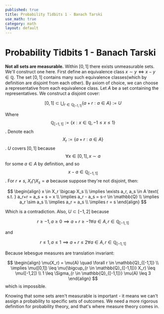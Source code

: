 ```yaml
---
published: true
title: Probability Tidbits 1 - Banach Tarski
use_math: true
category: math
layout: default
---
```


# Probability Tidbits 1 - Banach Tarski
**Not all sets are measurable.** Within $[0,1]$ there exists unmeasurable sets. We'll construct one here. First define an equivalence class $x \sim y \iff x - y \in \mathbb{Q}$. The set $[0,1]$ contains many such equivalence classes(which by definition are disjoint from each other). By axiom of choice, we can choose a representative from each equivalence class. Let $A$ be a set containing the representatives. We construct a disjoint cover:

$$
[0, 1] \subset \bigcup_{r \in \mathbb{Q}_{[-1,1]}}\{a+r: a \in A\} := U
$$

Where $$\mathbb{Q}_{[-1,1]} := \{x: x \in \mathbb{Q}, -1 \leq x \leq 1\}$$. Denote each $$X_r := \{a+r:a \in A\}$$. $U$ covers $[0,1]$ because $$\forall x \in [0,1], x \sim a$$ for some $a \in A$ by definition, and so $$x - a \in \mathbb{Q}_{[-1,1]}$$. For $r \neq s$, $X_r \bigcap X_s = \emptyset$ because suppose they're not disjoint, then: 

$$
\begin{align}
x \in X_r \bigcap X_s \\
\implies \exists a_r, a_s \in A \text{ s.t. } a_r+r = a_s + s = x \\
\implies a_r - a_s = s-r \in \mathbb{Q} \\
\implies a_r \sim a_s \\
\implies a_r = a_s \\
\implies r = s
\end{align}
$$

Which is a contradiction. Also, $U \subset [-1, 2]$ because 

$$r \geq -1, a \geq 0 \implies a+r \geq -1 \forall a \in A, r \in \mathbb{Q}_{[-1,1]}$$ 

and 

$$r \leq 1, a \leq 1 \implies a+r \leq 2 \forall a \in A, r \in \mathbb{Q}_{[-1,1]}$$

Because lebesgue measures are translation invariant:

$$
\begin{align}
\mu(X_r) = \mu(A) \quad \forall r \in \mathbb{Q}_{[-1,1]} \\
\implies \mu([0,1]) \leq \mu(\bigcup_{r \in \mathbb{Q}_{[-1,1]}} X_r) \leq \mu([-1,2]) \\
1 \leq \Sigma_{r \in \mathbb{Q}_{[-1,1]}} \mu(A) \leq 3
\end{align}
$$
which is impossible.

Knowing that some sets aren't measurable is important - it means we can't assign a probability to specific sets of outcomes. We need a more rigorous definition for probability theory, and that's where measure theory comes in.

<script src="https://utteranc.es/client.js" repo="OneRaynyDay/oneraynyday.github.io" issue-term="pathname" theme="github-light" crossorigin="anonymous" async> </script>
